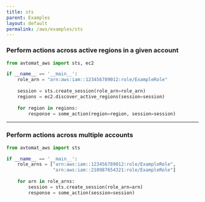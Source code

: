 ```yaml
---
title: sts
parent: Examples
layout: default
permalink: /aws/examples/sts
---
```


### Perform actions across active regions in a given account

```python
from avtomat_aws import sts, ec2

if __name__ == '__main__':
    role_arn = "arn:aws:iam::123456789012:role/ExampleRole"
    
    session = sts.create_session(role_arn=role_arn)
    regions = ec2.discover_active_regions(session=session)
    
    for region in regions:
        response = some_action(region=region, session=session)
```

---

### Perform actions across multiple accounts

```python
from avtomat_aws import sts

if __name__ == '__main__':
    role_arns = ["arn:aws:iam::123456789012:role/ExampleRole", 
                 "arn:aws:iam::210987654321:role/ExampleRole"]
    
    for arn in role_arns:
        session = sts.create_session(role_arn=arn)
        response = some_action(session=session)
```